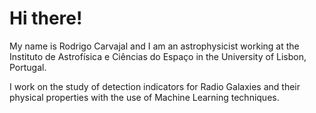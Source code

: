 # Hi there!

My name is Rodrigo Carvajal and I am an astrophysicist working at the Instituto de Astrofísica e Ciências do Espaço in the University of Lisbon, Portugal.

I work on the study of detection indicators for Radio Galaxies and their physical properties with the use of Machine Learning techniques.


<!---
racarvajal/racarvajal is a ✨ special ✨ repository because its `README.md` (this file) appears on your GitHub profile.
You can click the Preview link to take a look at your changes.
--->
